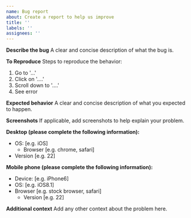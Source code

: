 ```yaml
---
name: Bug report
about: Create a report to help us improve
title: ''
labels: ''
assignees: ''
---
```


**Describe the bug**
A clear and concise description of what the bug is.

**To Reproduce**
Steps to reproduce the behavior:

1. Go to '...'
2. Click on '....'
3. Scroll down to '....'
4. See error

**Expected behavior**
A clear and concise description of what you expected to happen.

**Screenshots**
If applicable, add screenshots to help explain your problem.

**Desktop (please complete the following information):**
- OS: \[e.g. iOS]
   - Browser \[e.g. chrome, safari]
- Version \[e.g. 22]

**Mobile phone (please complete the following information):**

   - Device: \[e.g. iPhone6]
- OS: \[e.g. iOS8.1]
- Browser \[e.g. stock browser, safari]
   - Version \[e.g. 22]

**Additional context**
Add any other context about the problem here.
